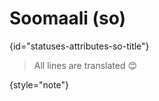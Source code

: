 # Soomaali (so)
{id="statuses-attributes-so-title"}


> All lines are translated 😊
>
{style="note"}
